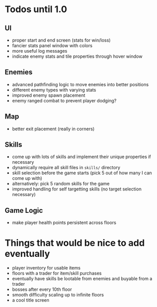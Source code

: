 # Todos until 1.0

## UI
- proper start and end screen (stats for win/loss)
- fancier stats panel window with colors
- more useful log messages
- indicate enemy stats and tile properties through hover window

## Enemies
- advanced pathfinding logic to move enemies into better positions
- different enemy types with varying stats
- improved enemy spawn placement
- enemy ranged combat to prevent player dodging?

## Map
- better exit placement (really in corners)

## Skills
- come up with lots of skills and implement their unique properties if necessary
- dynamically require all skill files in `skills/` directory
- skill selection before the game starts (pick 5 out of how many I can come up with)
- alternatively: pick 5 random skills for the game
- improved handling for self targetting skills (no target selection necessary)

## Game Logic
- make player health points persistent across floors


# Things that would be nice to add eventually
- player inventory for usable items
- floors with a trader for item/skill purchases
- eventually have skills be lootable from enemies and buyable from a trader
- bosses after every 10th floor
- smooth difficulty scaling up to infinite floors
- a cool title screen
